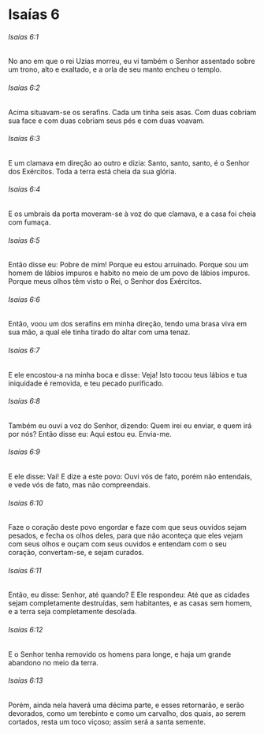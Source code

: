 # Isaías 6

###### Isaías 6:1

No ano em que o rei Uzias morreu, eu vi também o Senhor assentado sobre um trono, alto e exaltado, e a orla de seu manto encheu o templo.

###### Isaías 6:2

Acima situavam-se os serafins. Cada um tinha seis asas. Com duas cobriam sua face e com duas cobriam seus pés e com duas voavam.

###### Isaías 6:3

E um clamava em direção ao outro e dizia: Santo, santo, santo, é o Senhor dos Exércitos. Toda a terra está cheia da sua glória.

###### Isaías 6:4

E os umbrais da porta moveram-se à voz do que clamava, e a casa foi cheia com fumaça.

###### Isaías 6:5

Então disse eu: Pobre de mim! Porque eu estou arruinado. Porque sou um homem de lábios impuros e habito no meio de um povo de lábios impuros. Porque meus olhos têm visto o Rei, o Senhor dos Exércitos.

###### Isaías 6:6

Então, voou um dos serafins em minha direção, tendo uma brasa viva em sua mão, a qual ele tinha tirado do altar com uma tenaz.

###### Isaías 6:7

E ele encostou-a na minha boca e disse: Veja! Isto tocou teus lábios e tua iniquidade é removida, e teu pecado purificado.

###### Isaías 6:8

Também eu ouvi a voz do Senhor, dizendo: Quem irei eu enviar, e quem irá por nós? Então disse eu: Aqui estou eu. Envia-me.

###### Isaías 6:9

E ele disse: Vai! E dize a este povo: Ouvi vós de fato, porém não entendais, e vede vós de fato, mas não compreendais.

###### Isaías 6:10

Faze o coração deste povo engordar e faze com que seus ouvidos sejam pesados, e fecha os olhos deles, para que não aconteça que eles vejam com seus olhos e ouçam com seus ouvidos e entendam com o seu coração, convertam-se, e sejam curados.

###### Isaías 6:11

Então, eu disse: Senhor, até quando? E Ele respondeu: Até que as cidades sejam completamente destruídas, sem habitantes, e as casas sem homem, e a terra seja completamente desolada.

###### Isaías 6:12

E o Senhor tenha removido os homens para longe, e haja um grande abandono no meio da terra.

###### Isaías 6:13

Porém, ainda nela haverá uma décima parte, e esses retornarão, e serão devorados, como um terebinto e como um carvalho, dos quais, ao serem cortados, resta um toco viçoso; assim será a santa semente.

